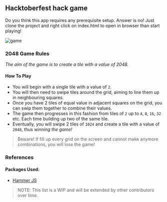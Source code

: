## Hacktoberfest hack game

Do you think this app requires any prerequisite setup. Answer is no! Just clone the project and right click on index.html to open in browser than start playing!

<img src="https://user-images.githubusercontent.com/40259256/67328882-bb8b8480-f537-11e9-961a-6be587bcec86.png" alt="game" align="center" />

### 2048 Game Rules

*The aim of the game is to create a tile with a value of 2048.*

#### How To Play

- You will begin with a single tile with a value of `2`.
- You will then need to swipe tiles around the grid, aiming to line them up in neighbouring squares.
- Once you have 2 tiles of equal value in adjacent squares on the grid, you can swip them together to combine their values.
- The game then progresses in this fashion from tiles of `2` up to `4`, `8`, `16`, `32` etc. Each time building up two of the same tile.
- Eventually, you will swipe 2 tiles of `1024` and create a tile with a value of `2048`, thus *winning the game!*

> Beware! If fill up every grid on the screen and cannot make anymore combinations, you will lose the game!

### References

#### Packages Used:

- [Hammer JS](http://hammerjs.github.io/)

> NOTE: This list is a WIP and will be extended by other contributors over time.
